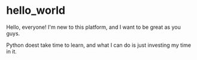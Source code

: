 # hello_world
Hello, everyone! I'm new to this platform, and I want to be great as you guys.

Python doest take time to learn, and what I can do is just investing my time in it. 
